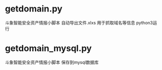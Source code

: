 # getdomain.py
斗象智能安全资产情报小脚本     自动导出文件.xlxs
用于抓取域名等信息
python3运行




# getdomain_mysql.py
斗象智能安全资产情报小脚本     保存到mysql数据库
